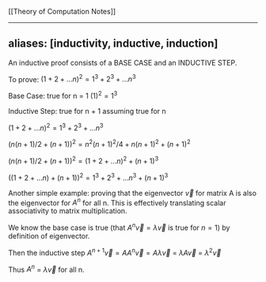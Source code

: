 [[Theory of Computation Notes]]

---

aliases: [inductivity, inductive, induction]
---

An inductive proof consists of a BASE CASE and an INDUCTIVE STEP.

To prove: 
$(1 + 2 + ... n)^2 = 1^3 + 2^3 + ... n^3$

Base Case: true for n = 1
$(1)^2 = 1^3$

Inductive Step: true for n + 1 assuming true for n

$(1 + 2 + ... n)^2 = 1^3 + 2^3 + ... n^3$

$(n(n + 1)/2 + (n + 1))^2 = n^2(n+1)^2/4 + n(n+1)^2 + (n+1)^2$

$(n(n + 1)/2 + (n + 1))^2 = (1+ 2 + ... n)^2 + (n+1)^3$

$((1 + 2 + ... n) + (n+1))^2 = 1^3 + 2^3 + ... n^3 + (n+1)^3$


Another simple example: proving that the eigenvector $\vec{v}$ for matrix A is also the eigenvector for $A^n$ for all n. This is effectively translating scalar associativity to matrix multiplication.

We know the base case is true (that $A^n\vec{v} = \lambda\vec{v}$ is true for $n = 1$) by definition of eigenvector.

Then the inductive step $A^{n+1} \vec{v} = AA^n\vec{v} = A \lambda 
\vec{v}$ = $\lambda A\vec{v}$ = $\lambda^2 \vec{v}$

Thus $A^n$ = $\lambda \vec{v}$ for all n.

